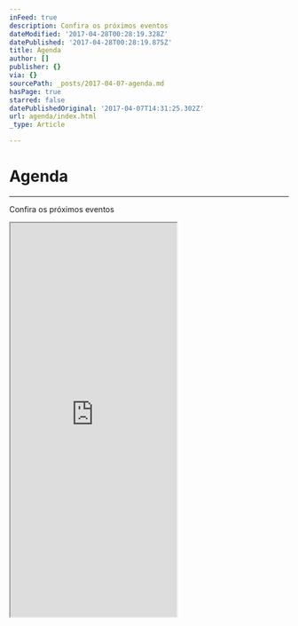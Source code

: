 ```yaml
---
inFeed: true
description: Confira os próximos eventos
dateModified: '2017-04-28T00:28:19.328Z'
datePublished: '2017-04-28T00:28:19.875Z'
title: Agenda
author: []
publisher: {}
via: {}
sourcePath: _posts/2017-04-07-agenda.md
hasPage: true
starred: false
datePublishedOriginal: '2017-04-07T14:31:25.302Z'
url: agenda/index.html
_type: Article

---
```

# Agenda

---

Confira os próximos eventos

<iframe src="https://the-grid.github.io/ed-userhtml/?g=eJwljkEOgjAQAO--gmwiR1tiosaw-AGPfgDLlm4oFNqV6u81eJu5TGZXs43tSEWKBsGJzOmqlFA7vuaDCaMaEtvTZ0jVe5HLYNfpeFuZMvoycUdzO5FHUyYX8oPFE-qN76EPqKHY2s8QO4oIP8_ciUOotN5D4Yh7JwhnraGp1X-k-QLViTG1" height="710" style=""></iframe>